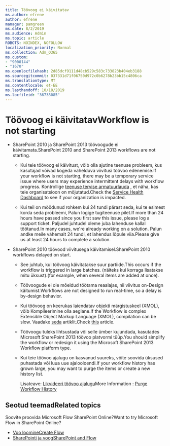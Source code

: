 ```yaml
---
title: Töövoog ei käivitatav
ms.author: efrene
author: efrene
manager: pamgreen
ms.date: 8/2/2019
ms.audience: Admin
ms.topic: article
ROBOTS: NOINDEX, NOFOLLOW
localization_priority: Normal
ms.collection: Adm_O365
ms.custom:
- "9000144"
- "1670"
ms.openlocfilehash: 2d85dcf9111d48cb529c583c733823b404eb3188
ms.sourcegitcommit: 037331d71f06750d972c0b6278b23bb15c4806ca
ms.translationtype: MT
ms.contentlocale: et-EE
ms.lasthandoff: 10/18/2019
ms.locfileid: "36738085"
---
```

# <a name="workflow-is-not-starting"></a><span data-ttu-id="c1db9-102">Töövoog ei käivitatav</span><span class="sxs-lookup"><span data-stu-id="c1db9-102">Workflow is not starting</span></span>

- <span data-ttu-id="c1db9-103">SharePoint 2010 ja SharePoint 2013 töövoogude ei käivitamata.</span><span class="sxs-lookup"><span data-stu-id="c1db9-103">SharePoint 2010 and SharePoint 2013 workflows are not starting.</span></span>

    - <span data-ttu-id="c1db9-104">Kui teie töövoog ei käivitust, võib olla ajutine teenuse probleem, kus kasutajad võivad kogeda vahelduva viivitusi töövoo edenemise.</span><span class="sxs-lookup"><span data-stu-id="c1db9-104">If your workflow is not starting, there may be a temporary service issue where users may experience intermittent delays with workflow progress.</span></span> <span data-ttu-id="c1db9-105">Kontrollige [teenuse tervise armatuurlauda](https:/admin.microsoft.com/AdminPortal/Home#/servicehealth) , et näha, kas teie organisatsioon on mõjutatud.</span><span class="sxs-lookup"><span data-stu-id="c1db9-105">Check the [Service Health Dashboard](https:/admin.microsoft.com/AdminPortal/Home#/servicehealth) to see if your organization is impacted.</span></span>

    - <span data-ttu-id="c1db9-106">Kui teil on möödunud rohkem kui 24 tundi pärast seda, kui te esimest korda seda probleemi, Palun logige tugiteenuse pilet.</span><span class="sxs-lookup"><span data-stu-id="c1db9-106">If more than 24 hours have passed since you first saw this issue, please log a support ticket.</span></span> <span data-ttu-id="c1db9-107">Paljudel juhtudel oleme juba lahenduse kallal töötanud.</span><span class="sxs-lookup"><span data-stu-id="c1db9-107">In many cases, we're already working on a solution.</span></span> <span data-ttu-id="c1db9-108">Palun andke meile vähemalt 24 tundi, et lahendus lõpule viia.</span><span class="sxs-lookup"><span data-stu-id="c1db9-108">Please give us at least 24 hours to complete a solution.</span></span>

- <span data-ttu-id="c1db9-109">SharePoint 2010 töövood viivitusega käivitamisel.</span><span class="sxs-lookup"><span data-stu-id="c1db9-109">SharePoint 2010 workflows delayed on start.</span></span>

    - <span data-ttu-id="c1db9-110">See juhtub, kui töövoog käivitatakse suur partiide.</span><span class="sxs-lookup"><span data-stu-id="c1db9-110">This occurs if the workflow is triggered in large batches.</span></span> <span data-ttu-id="c1db9-111">(näiteks kui korraga lisatakse mitu üksust).</span><span class="sxs-lookup"><span data-stu-id="c1db9-111">(for example, when several items are added at once).</span></span>

    - <span data-ttu-id="c1db9-112">Töövoogude ei ole mõeldud töötama reaalajas, nii viivitus on-Design käitumist.</span><span class="sxs-lookup"><span data-stu-id="c1db9-112">Workflows are not designed to run real-time, so a delay is by-design behavior.</span></span>

   -  <span data-ttu-id="c1db9-113">Kui töövoog on keerukas laiendatav objekti märgistuskeel (XMOL), võib Kompileerimine olla aeglane.</span><span class="sxs-lookup"><span data-stu-id="c1db9-113">If the Workflow is complex Extensible Object Markup Language (XMOL), compilation can be slow.</span></span> <span data-ttu-id="c1db9-114">Vaadake [seda](https://support.microsoft.com//kb/3043697) artiklit.</span><span class="sxs-lookup"><span data-stu-id="c1db9-114">Check [this](https://support.microsoft.com//kb/3043697) article.</span></span>

    - <span data-ttu-id="c1db9-115">Töövoogu tuleks lihtsustada või selle ümber kujundada, kasutades Microsoft SharePoint 2013 töövoo platvormi tüüp.</span><span class="sxs-lookup"><span data-stu-id="c1db9-115">You should simplify the workflow or redesign it using the Microsoft SharePoint 2013 Workflow platform type.</span></span>

    - <span data-ttu-id="c1db9-116">Kui teie töövoo ajalugu on kasvanud suureks, võite soovida üksused puhastada või luua uue ajalooloendi.</span><span class="sxs-lookup"><span data-stu-id="c1db9-116">If your workflow history has grown large, you may want to purge the items or create a new history list.</span></span>

        <span data-ttu-id="c1db9-117">Lisateave: [Likvideeri töövoo ajalugu](https://blogs.technet.microsoft.com/marj/2015/08/07/sharepoint-2010-workflows-best-practice-purge-workflow-history-list-items/)</span><span class="sxs-lookup"><span data-stu-id="c1db9-117">More Information : [Purge Workflow History](https://blogs.technet.microsoft.com/marj/2015/08/07/sharepoint-2010-workflows-best-practice-purge-workflow-history-list-items/)</span></span>


## <a name="related-topics"></a><span data-ttu-id="c1db9-118">Seotud teemad</span><span class="sxs-lookup"><span data-stu-id="c1db9-118">Related topics</span></span>
<span data-ttu-id="c1db9-119">Soovite proovida Microsoft Flow SharePoint Online?</span><span class="sxs-lookup"><span data-stu-id="c1db9-119">Want to try Microsoft Flow in SharePoint Online?</span></span>
- [<span data-ttu-id="c1db9-120">Voo loomine</span><span class="sxs-lookup"><span data-stu-id="c1db9-120">Create Flow</span></span>](https://support.office.com/article/Create-a-flow-for-a-list-or-library-in-SharePoint-Online-or-OneDrive-for-Business-a9c3e03b-0654-46af-a254-20252e580d01) 
- [<span data-ttu-id="c1db9-121">SharePointi ja voog</span><span class="sxs-lookup"><span data-stu-id="c1db9-121">SharePoint and Flow</span></span>](https://flow.microsoft.com/blog/sharepoint-and-flow/) 


